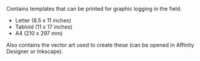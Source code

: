 Contains templates that can be printed for graphic logging in the field. 
- Letter (8.5 x 11 inches)
- Tabloid (11 x 17 inches)
- A4 (210 x 297 mm)

Also contains the vector art used to create these (can be opened in Affinity Designer or Inkscape).
